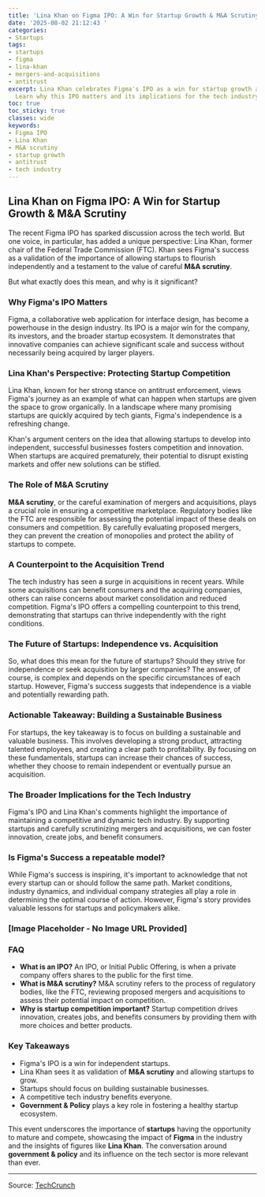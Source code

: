 ```yaml
---
title: 'Lina Khan on Figma IPO: A Win for Startup Growth & M&A Scrutiny'
date: '2025-08-02 21:12:43 '
categories:
- Startups
tags:
- startups
- figma
- lina-khan
- mergers-and-acquisitions
- antitrust
excerpt: Lina Khan celebrates Figma's IPO as a win for startup growth and M&A scrutiny.
  Learn why this IPO matters and its implications for the tech industry.
toc: true
toc_sticky: true
classes: wide
keywords:
- Figma IPO
- Lina Khan
- M&A scrutiny
- startup growth
- antitrust
- tech industry
---
```


## Lina Khan on Figma IPO: A Win for Startup Growth & M&A Scrutiny

The recent Figma IPO has sparked discussion across the tech world. But one voice, in particular, has added a unique perspective: Lina Khan, former chair of the Federal Trade Commission (FTC). Khan sees Figma's success as a validation of the importance of allowing startups to flourish independently and a testament to the value of careful **M&A scrutiny**.

But what exactly does this mean, and why is it significant?

### Why Figma's IPO Matters

Figma, a collaborative web application for interface design, has become a powerhouse in the design industry. Its IPO is a major win for the company, its investors, and the broader startup ecosystem. It demonstrates that innovative companies can achieve significant scale and success without necessarily being acquired by larger players.

### Lina Khan's Perspective: Protecting Startup Competition

Lina Khan, known for her strong stance on antitrust enforcement, views Figma's journey as an example of what can happen when startups are given the space to grow organically. In a landscape where many promising startups are quickly acquired by tech giants, Figma's independence is a refreshing change.

Khan's argument centers on the idea that allowing startups to develop into independent, successful businesses fosters competition and innovation. When startups are acquired prematurely, their potential to disrupt existing markets and offer new solutions can be stifled.

### The Role of M&A Scrutiny

**M&A scrutiny**, or the careful examination of mergers and acquisitions, plays a crucial role in ensuring a competitive marketplace. Regulatory bodies like the FTC are responsible for assessing the potential impact of these deals on consumers and competition. By carefully evaluating proposed mergers, they can prevent the creation of monopolies and protect the ability of startups to compete.

### A Counterpoint to the Acquisition Trend

The tech industry has seen a surge in acquisitions in recent years. While some acquisitions can benefit consumers and the acquiring companies, others can raise concerns about market consolidation and reduced competition. Figma's IPO offers a compelling counterpoint to this trend, demonstrating that startups can thrive independently with the right conditions.

### The Future of Startups: Independence vs. Acquisition

So, what does this mean for the future of startups? Should they strive for independence or seek acquisition by larger companies? The answer, of course, is complex and depends on the specific circumstances of each startup. However, Figma's success suggests that independence is a viable and potentially rewarding path.

### Actionable Takeaway: Building a Sustainable Business

For startups, the key takeaway is to focus on building a sustainable and valuable business. This involves developing a strong product, attracting talented employees, and creating a clear path to profitability. By focusing on these fundamentals, startups can increase their chances of success, whether they choose to remain independent or eventually pursue an acquisition.

### The Broader Implications for the Tech Industry

Figma's IPO and Lina Khan's comments highlight the importance of maintaining a competitive and dynamic tech industry. By supporting startups and carefully scrutinizing mergers and acquisitions, we can foster innovation, create jobs, and benefit consumers.

### Is Figma's Success a repeatable model?

While Figma's success is inspiring, it's important to acknowledge that not every startup can or should follow the same path. Market conditions, industry dynamics, and individual company strategies all play a role in determining the optimal course of action. However, Figma's story provides valuable lessons for startups and policymakers alike.

### [Image Placeholder - No Image URL Provided]

### FAQ

*   **What is an IPO?** An IPO, or Initial Public Offering, is when a private company offers shares to the public for the first time.
*   **What is M&A scrutiny?** M&A scrutiny refers to the process of regulatory bodies, like the FTC, reviewing proposed mergers and acquisitions to assess their potential impact on competition.
*   **Why is startup competition important?** Startup competition drives innovation, creates jobs, and benefits consumers by providing them with more choices and better products.

### Key Takeaways

*   Figma's IPO is a win for independent startups.
*   Lina Khan sees it as validation of **M&A scrutiny** and allowing startups to grow.
*   Startups should focus on building sustainable businesses.
*   A competitive tech industry benefits everyone.
*   **Government & Policy** plays a key role in fostering a healthy startup ecosystem.

This event underscores the importance of **startups** having the opportunity to mature and compete, showcasing the impact of **Figma** in the industry and the insights of figures like **Lina Khan**. The conversation around **government & policy** and its influence on the tech sector is more relevant than ever.

---

Source: [TechCrunch](https://techcrunch.com/2025/08/02/lina-khan-points-to-figma-ipo-as-vindication-for-ma-scrutiny/)